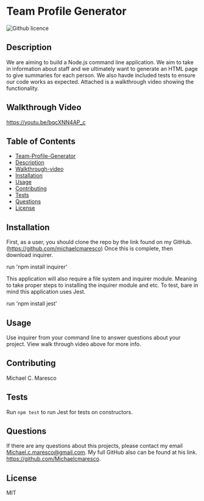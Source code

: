 # Team Profile Generator 
![Github licence](http://img.shields.io/badge/license-MIT-blue.svg)

## Description 
We are aiming to build a Node.js command line application. We aim to take in information about staff and we ultimately want to generate an HTML page to give summaries for each person. We also havde included tests to ensure our code works as expected. Attached is a walkthrough video showing the functionality.

## Walkthrough Video

https://youtu.be/bqcXNN4AP_c
 
## Table of Contents
* [Team-Profile-Generator](#team-profile-generator)
* [Description](#description)
* [Walkthrough-video](#walkthrough-video)
* [Installation](#installation)
* [Usage](#usage)
* [Contributing](#contributing)
* [Tests](#tests)
* [Questions](#questions)
* [License](#license)

## Installation 
First, as a user, you should clone the repo by the link found on my GitHub. (https://github.com/michaelcmaresco)
 Once this is complete, then download inquirer. 

 run 'npm install inquirer'
 
 This application will also require a file system and inquirer module. Meaning to take proper steps to installing the inquirer module and etc. To test, bare in mind this application uses Jest. 

 run 'npm install jest'

## Usage 
Use inquirer from your command line to answer questions about your project.
View walk through video above for more info. 

## Contributing 
Michael C. Maresco

## Tests
Run `npm test` to run Jest for tests on constructors. 

## Questions
If there are any questions about this projects, please contact my email Michael.c.maresco@gmail.com. My full GitHub also can be found at his link. https://github.com/Michaelcmaresco.

## License 
MIT